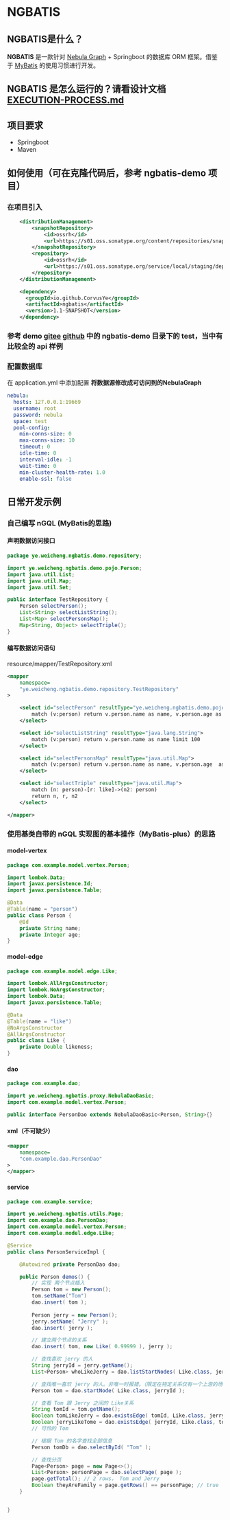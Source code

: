 
# NGBATIS

## NGBATIS是什么？

**NGBATIS** 是一款针对 [Nebula Graph](https://github.com/vesoft-inc/nebula) + Springboot 的数据库 ORM 框架。借鉴于 [MyBatis](https://github.com/mybatis/mybatis-3) 的使用习惯进行开发。

## NGBATIS 是怎么运行的？请看设计文档 [EXECUTION-PROCESS.md](./blob/master/EXECUTION-PROCESS.md)

## 项目要求
- Springboot
- Maven

## 如何使用（可在克隆代码后，参考 ngbatis-demo 项目）
### 在项目引入
```xml
    <distributionManagement>
        <snapshotRepository>
            <id>ossrh</id>
            <url>https://s01.oss.sonatype.org/content/repositories/snapshots</url>
        </snapshotRepository>
        <repository>
            <id>ossrh</id>
            <url>https://s01.oss.sonatype.org/service/local/staging/deploy/maven2/</url>
        </repository>
    </distributionManagement>
```
```xml
    <dependency>
      <groupId>io.github.CorvusYe</groupId>
      <artifactId>ngbatis</artifactId>
      <version>1.1-SNAPSHOT</version>
    </dependency>
```
### 参考 demo [gitee](https://gitee.com/CorvusY/ngbatis.git)  [github](https://github.com/CorvusYe/ngbatis.git) 中的 ngbatis-demo 目录下的 test，当中有比较全的 api 样例


### 配置数据库
在 application.yml 中添加配置 **将数据源修改成可访问到的NebulaGraph**
```yml
nebula:
  hosts: 127.0.0.1:19669
  username: root
  password: nebula
  space: test
  pool-config:
    min-conns-size: 0
    max-conns-size: 10
    timeout: 0
    idle-time: 0
    interval-idle: -1
    wait-time: 0
    min-cluster-health-rate: 1.0
    enable-ssl: false
```

## 日常开发示例
### 自己编写 nGQL (MyBatis的思路)
#### 声明数据访问接口
```java
package ye.weicheng.ngbatis.demo.repository;

import ye.weicheng.ngbatis.demo.pojo.Person;
import java.util.List;
import java.util.Map;
import java.util.Set;

public interface TestRepository {
    Person selectPerson();
    List<String> selectListString();
    List<Map> selectPersonsMap();
    Map<String, Object> selectTriple();
}

```
#### 编写数据访问语句
resource/mapper/TestRepository.xml
```xml
<mapper
    namespace=
    "ye.weicheng.ngbatis.demo.repository.TestRepository"
>

    <select id="selectPerson" resultType="ye.weicheng.ngbatis.demo.pojo.Person">
        match (v:person) return v.person.name as name, v.person.age as age limit 1
    </select>

    <select id="selectListString" resultType="java.lang.String">
        match (v:person) return v.person.name as name limit 100
    </select>

    <select id="selectPersonsMap" resultType="java.util.Map">
        match (v:person) return v.person.name as name, v.person.age  as age limit 100
    </select>

    <select id="selectTriple" resultType="java.util.Map">
        match (n: person)-[r: like]->(n2: person)
        return n, r, n2
    </select>

</mapper>
```

### 使用基类自带的 nGQL 实现图的基本操作（MyBatis-plus）的思路

#### model-vertex
```java
package com.example.model.vertex.Person;

import lombok.Data;
import javax.persistence.Id;
import javax.persistence.Table;

@Data
@Table(name = "person")
public class Person {
    @Id
    private String name;
    private Integer age;
}
```
#### model-edge
```java
package com.example.model.edge.Like;

import lombok.AllArgsConstructor;
import lombok.NoArgsConstructor;
import lombok.Data;
import javax.persistence.Table;

@Data
@Table(name = "like")
@NoArgsConstructor
@AllArgsConstructor
public class Like {
    private Double likeness;
}
```

#### dao
```java
package com.example.dao;

import ye.weicheng.ngbatis.proxy.NebulaDaoBasic;
import com.example.model.vertex.Person;

public interface PersonDao extends NebulaDaoBasic<Person, String>{}
```
#### xml（不可缺少）
```xml
<mapper
    namespace=
    "com.example.dao.PersonDao"
>
</mapper>
```
#### service
```java
package com.example.service;

import ye.weicheng.ngbatis.utils.Page;
import com.example.dao.PersonDao;
import com.example.model.vertex.Person;
import com.example.model.edge.Like;

@Service
public class PersonServiceImpl {

    @Autowired private PersonDao dao;

    public Person demos() {
        // 实现 两个节点插入
        Person tom = new Person();
        tom.setName("Tom")
        dao.insert( tom ); 
        
        Person jerry = new Person();
        jerry.setName( "Jerry" );
        dao.insert( jerry );

        // 建立两个节点的关系
        dao.insert( tom, new Like( 0.99999 ), jerry );

        // 查找喜欢 jerry 的人
        String jerryId = jerry.getName();
        List<Person> whoLikeJerry = dao.listStartNodes( Like.class, jerryId );

        // 查找唯一喜欢 jerry 的人。非唯一时报错。（限定在特定关系仅有一个上游的场景）
        Person tom = dao.startNode( Like.class, jerryId );

        // 查看 Tom 跟 Jerry 之间的 Like关系
        String tomId = tom.getName();
        Boolean tomLikeJerry = dao.existsEdge( tomId, Like.class, jerryId ); // true
        Boolean jerryLikeTome = dao.existsEdge( jerryId, Like.class, tomId ); // false
        // 可怜的 Tom

        // 根据 Tom 的名字查找全部信息
        Person tomDb = dao.selectById( "Tom" );

        // 查找分页
        Page<Person> page = new Page<>();
        List<Person> personPage = dao.selectPage( page );
        page.getTotal(); // 2 rows， Tom and Jerry
        Boolean theyAreFamily = page.getRows() == personPage; // true
    }


}

```